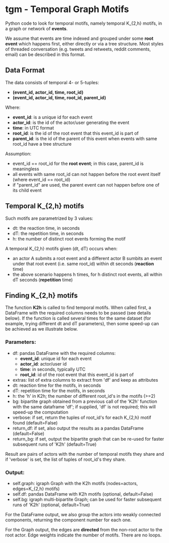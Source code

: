 # tgm - Temporal Graph Motifs

Python code to look for temporal motifs, namely temporal K_{2,h} motifs, in a graph or network of **events**.

We assume that events are time indexed and grouped under some **root event** which happens first, either directly or via a tree structure. Most styles of threaded conversation (e.g. tweets and retweets, reddit comments, email) can be described in this format.

## Data Format

The data consists of temporal 4- or 5-tuples:
* **(event_id, actor_id, time, root_id)**
* **(event_id, actor_id, time, root_id, parent_id)**

Where:
* **event_id**: is a unique id for each event
* **actor_id**: is the id of the actor/user generating the event
* **time**: in UTC format
* **root_id**: is the id of the root event that this event_id is part of
* **parent_id**: is the id of the parent of this event when events with same root_id have a tree structure

Assumption:
* event_id == root_id for the **root event**; in this case, parent_id is meaningless
* all events with same root_id can not happen before the root event itself (where event_id == root_id)
* if "parent_id" are used, the parent event can not happen before one of its child event

## Temporal K_{2,h} motifs

Such motifs are parametrized by 3 values:
* dt: the reaction time, in seconds
* dT: the repetition time, in seconds
* h: the number of distinct root events forming the motif

A temporal K_{2,h} motifs given (dt, dT) occurs when:
* an actor A submits a root event and a different actor B sumbits an event under that root event (i.e. same root_id) within dt seconds (**reaction** time)
* the above scenario happens h times, for h distinct root events, all within dT seconds (**repetition** time)

## Finding K_{2,h} motifs

The function **K2h** is called to find temporal motifs. When called first, a DataFrame with the required columns needs to be passed (see details below). If the function is called several times for the same dataset (for example, trying different dt and dT parameters), then some speed-up can be achieved as we illustrate below.

### Parameters:

* df: pandas DataFrame with the required columns:
  * **event_id**: unique id for each event
  * **actor_id**: actor/user id
  * **time**: in seconds, typically UTC
  * **root_id**: id of the root event that this event_id is part of
* extras: list of extra columns to extract from 'df' and keep as attributes
* dt: reaction time for the motifs, in seconds
* dT: repetition time for the motifs, in seconds
* h: the 'h' in K2h; the number of different root_id's in the motifs (>=2)
* bg: bipartite graph obtained from a previous call of the 'K2h' function with the same dataframe 'df'; if supplied, 'df' is not required; this will speed-up the computation
* verbose: if set, return the tuples of root_id's for each K_{2,h} motif found (default=False)
* return_df: if set, also output the results as a pandas DataFrame (default=False)
* return_bg: if set, output the bipartite graph that can be re-used for faster subsequent runs of 'K2h' (default=True)

Result are pairs of actors with the number of temporal motifs they share and if 'verbose' is set, the list of tuples of root_id's they share. 

### Output:    
* self.graph: igraph Graph with the K2h motifs (nodes=actors, edges=K_{2,h} motifs)
* self.df: pandas DataFrame with K2h motifs (optional, default=False)
* self.bg: igraph multi-bipartite Graph; can be used for faster subsequent runs of 'K2h' (optional, default=True)

For the DataFrame output, we also group the actors into weakly connected components, returning the component number for each one.

For the Graph output, the edges are **directed** from the non-root actor to the root actor. Edge weights indicate the number of motifs. There are no loops.
